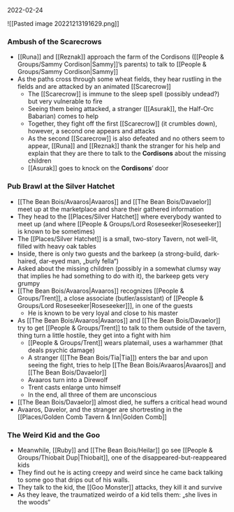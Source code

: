 2022-02-24

![[Pasted image 20221213191629.png]]


### Ambush of the Scarecrows
- [[Runa]] and [[Reznak]] approach the farm of the Cordisons ([[People & Groups/Sammy Cordison|Sammy]]’s parents) to talk to [[People & Groups/Sammy Cordison|Sammy]]
- As the paths cross through some wheat fields, they hear rustling in the fields and are attacked by an animated [[Scarecrow]]
	- The [[Scarecrow]] is immune to the sleep spell (possibly undead?) but very vulnerable to fire
	- Seeing them being attacked, a stranger ([[Asurak]], the Half-Orc Babarian) comes to help
	- Together, they fight off the first [[Scarecrow]] (it crumbles down), however, a second one appears and attacks
	- As the second [[Scarecrow]] is also defeated and no others seem to appear, [[Runa]] and [[Reznak]] thank the stranger for his help and explain that they are there to talk to the **Cordisons** about the missing children
	- [[Asurak]] goes to knock on the **Cordisons**’ door

### Pub Brawl at the Silver Hatchet
- [[The Bean Bois/Avaaros|Avaaros]] and [[The Bean Bois/Davaelor]] meet up at the marketplace and share their gathered information
- They head to the [[Places/Silver Hatchet]] where everybody wanted to meet up (and where [[People & Groups/Lord Roseseeker|Roseseeker]] is known to be sometimes)
- The [[Places/Silver Hatchet]] is a small, two-story Tavern, not well-lit, filled with heavy oak tables
- Inside, there is only two guests and the barkeep (a strong-build, dark-haired, dar-eyed man, „burly fella“)
- Asked about the missing children (possibly in a somewhat clumsy way that implies he had something to do with it), the barkeep gets very grumpy
- [[The Bean Bois/Avaaros|Avaaros]] recognizes [[People & Groups/Trent]], a close associate (butler/assistant) of [[People & Groups/Lord Roseseeker|Roseseeker]]], in one of the guests
	- He is known to be very loyal and close to his master
- As [[The Bean Bois/Avaaros|Avaaros]] and [[The Bean Bois/Davaelor]] try to get [[People & Groups/Trent]] to talk to them outside of the tavern, thing turn a little hostile, they get into a fight with him
	- [[People & Groups/Trent]] wears platemail, uses a warhammer (that deals psychic damage)
	- A stranger ([[The Bean Bois/Tia|Tia]]) enters the bar and upon seeing the fight, tries to help [[The Bean Bois/Avaaros|Avaaros]] and [[The Bean Bois/Davaelor]]
	- Avaaros turn into a Direwolf
	- Trent casts enlarge unto himself
	- In the end, all three of them are unconscious
- [[The Bean Bois/Davaelor]] almost died, he suffers a critical head wound
- Avaaros, Davelor, and the stranger are shortresting in the [[Places/Golden Comb Tavern & Inn|Golden Comb]]


### The Weird Kid and the Goo
- Meanwhile, [[Ruby]] and [[The Bean Bois/Heilar]] go see [[People & Groups/Thiobait Dup|Thiobait]], one of the disappeared-but-reappeared kids
- They find out he is acting creepy and weird since he came back talking to some goo that drips out of his walls.
- They talk to the kid, the [[Goo Monster]] attacks, they kill it and survive 
- As they leave, the traumatized weirdo of a kid tells them: „she lives in the woods“ 
